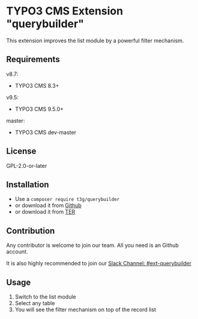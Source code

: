 # TYPO3 CMS Extension "querybuilder"

This extension improves the list module by a powerful filter mechanism.

## Requirements

v8.7: 
- TYPO3 CMS 8.3+

v9.5:
- TYPO3 CMS 9.5.0+

master:
- TYPO3 CMS dev-master

## License
GPL-2.0-or-later

## Installation

* Use a `composer require t3g/querybuilder`
* or download it from [Github](https://github.com/TYPO3GmbH/querybuilder)
* or download it from [TER](https://extensions.typo3.org/extension/querybuilder/)

## Contribution

Any contributor is welcome to join our team. All you need is an Github account.

It is also highly recommended to join our [Slack Channel: #ext-querybuilder](https://typo3.slack.com/archives/ext-querybuilder)

## Usage

1) Switch to the list module 
2) Select any table
3) You will see the filter mechanism on top of the record list
